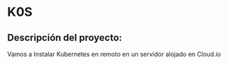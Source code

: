 # K0S
## Descripción del proyecto:
Vamos a Instalar Kubernetes en remoto en un servidor alojado en Cloud.io
